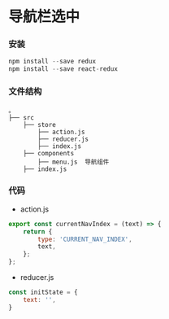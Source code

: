 # 导航栏选中

### 安装

```js
npm install --save redux
npm install --save react-redux
```

### 文件结构
```
。
├── src
    ├── store
        ├── action.js
        ├── reducer.js
        ├── index.js
    ├── components
        ├── menu.js  导航组件
    ├── index.js
```

### 代码

* action.js

```js
export const currentNavIndex = (text) => {
    return {
        type: 'CURRENT_NAV_INDEX',
        text,
    };
};
```

* reducer.js

```js
const initState = {
    text: '',
}
```

    